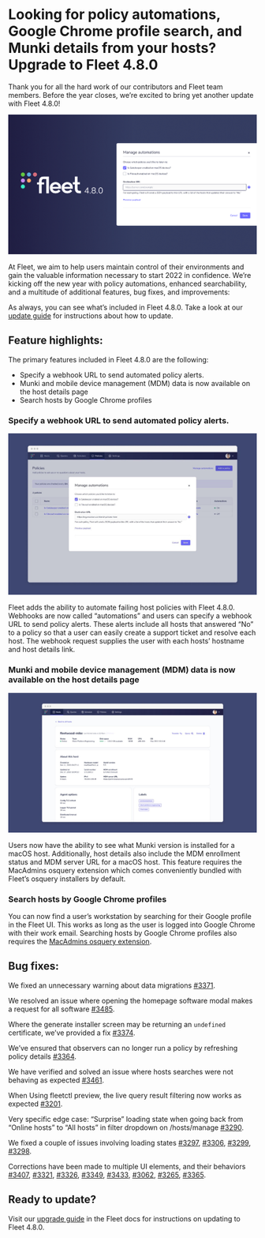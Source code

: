 # Looking for policy automations, Google Chrome profile search, and Munki details from your hosts? Upgrade to Fleet 4.8.0

Thank you for all the hard work of our contributors and Fleet team members. Before the year closes, we’re excited to bring yet another update with Fleet 4.8.0!

![Fleet 4.8.0](../website/assets/images/articles/fleet-4.8.0-cover-700x393@2x.png)

At Fleet, we aim to help users maintain control of their environments and gain the valuable information necessary to start 2022 in confidence. We’re kicking off the new year with policy automations, enhanced searchability, and a multitude of additional features, bug fixes, and improvements:

As always, you can see what’s included in Fleet 4.8.0. Take a look at our [update guide](https://fleetdm.com/docs/using-fleet/updating-fleet) for instructions about how to update.

## Feature highlights:

The primary features included in Fleet 4.8.0 are the following:

- Specify a webhook URL to send automated policy alerts.
- Munki and mobile device management (MDM) data is now available on the host details page
- Search hosts by Google Chrome profiles

### Specify a webhook URL to send automated policy alerts.

![Specify a webhook URL to send automated policy alerts.](../website/assets/images/articles/fleet-4.8.0-1-700x455@2x.jpeg)

Fleet adds the ability to automate failing host policies with Fleet 4.8.0.
Webhooks are now called “automations” and users can specify a webhook URL to send policy alerts. These alerts include all hosts that answered “No” to a policy so that a user can easily create a support ticket and resolve each host. The webhook request supplies the user with each hosts’ hostname and host details link.

### Munki and mobile device management (MDM) data is now available on the host details page

![MDM enrollment data on host details page](../website/assets/images/articles/fleet-4.8.0-2-700x393@2x.jpeg)

Users now have the ability to see what Munki version is installed for a macOS host. Additionally, host details also include the MDM enrollment status and MDM server URL for a macOS host. This feature requires the MacAdmins osquery extension which comes conveniently bundled with Fleet’s osquery installers by default.

### Search hosts by Google Chrome profiles

You can now find a user’s workstation by searching for their Google profile in the Fleet UI. This works as long as the user is logged into Google Chrome with their work email. Searching hosts by Google Chrome profiles also requires the [MacAdmins osquery extension](https://github.com/macadmins/osquery-extension).

## Bug fixes:

We fixed an unnecessary warning about data migrations [#3371](https://github.com/fleetdm/fleet/issues/3371).

We resolved an issue where opening the homepage software modal makes a request for all software [#3485](https://github.com/fleetdm/fleet/issues/3485).

Where the generate installer screen may be returning an `undefined` certificate, we’ve provided a fix [#3374](https://github.com/fleetdm/fleet/issues/3374).

We’ve ensured that observers can no longer run a policy by refreshing policy details [#3364](https://github.com/fleetdm/fleet/issues/3364).

We have verified and solved an issue where hosts searches were not behaving as expected [#3461](https://github.com/fleetdm/fleet/issues/3461).

When Using fleetctl preview, the live query result filtering now works as expected [#3201](https://github.com/fleetdm/fleet/issues/3201).

Very specific edge case: “Surprise” loading state when going back from “Online hosts” to “All hosts” in filter dropdown on /hosts/manage [#3290](https://github.com/fleetdm/fleet/issues/3290).

We fixed a couple of issues involving loading states [#3297](https://github.com/fleetdm/fleet/issues/3297), [#3306](https://github.com/fleetdm/fleet/issues/3306), [#3299](https://github.com/fleetdm/fleet/issues/3299), [#3298](https://github.com/fleetdm/fleet/issues/3298).

Corrections have been made to multiple UI elements, and their behaviors [#3407](https://github.com/fleetdm/fleet/issues/3407), [#3321](https://github.com/fleetdm/fleet/issues/3321), [#3326](https://github.com/fleetdm/fleet/issues/3326), [#3349](https://github.com/fleetdm/fleet/issues/3349), [#3433](https://github.com/fleetdm/fleet/issues/3433), [#3062](https://github.com/fleetdm/fleet/issues/3062), [#3265](https://github.com/fleetdm/fleet/issues/3265), [#3365](https://github.com/fleetdm/fleet/issues/3365).

## Ready to update?

Visit our [upgrade guide](https://fleetdm.com/docs/using-fleet/updating-fleet) in the Fleet docs for instructions on updating to Fleet 4.8.0.

<meta name="category" value="releases">
<meta name="authorFullName" value="Drew Baker">
<meta name="authorGitHubUsername" value="fleetdm">
<meta name="publishedOn" value="2021-12-31">
<meta name="articleTitle" value="Looking for policy automations, Google Chrome profile search, and Munki details from your hosts? Upgrade to Fleet 4.8.0">
<meta name="articleImageUrl" value="../website/assets/images/articles/fleet-4.8.0-cover-700x393@2x.png">